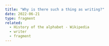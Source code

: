 ```yaml
---
title: "Why is there such a thing as writing?"
date: 2022-06-21
type: fragment
related:
  - History of the alphabet - Wikipedia
  - writer
  - fragment
---
```

